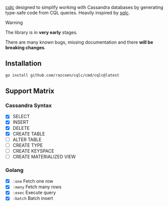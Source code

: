 
[cqlc](https://github.com/razcoen/cqlc) designed to simplify working with Cassandra databases by generating type-safe code from CQL queries. Heavily inspired by [sqlc](https://github.com/sqlc-dev/sqlc/).

> [!WARNING]
> The library is in **very early** stages.
> 
> There are many known bugs, missing documentation and there **will be breaking changes**.

## Installation

```bash
go install github.com/razcoen/cqlc/cmd/cqlc@latest
```

## Support Matrix

### Cassandra Syntax

* [x] SELECT
* [x] INSERT
* [x] DELETE
* [x] CREATE TABLE
* [ ] ALTER TABLE
* [ ] CREATE TYPE
* [ ] CREATE KEYSPACE
* [ ] CREATE MATERIALIZED VIEW

### Golang

* [x] `:one` Fetch one row
* [x] `:many` Fetch many rows
* [x] `:exec` Execute query
* [x] `:batch` Batch insert 
